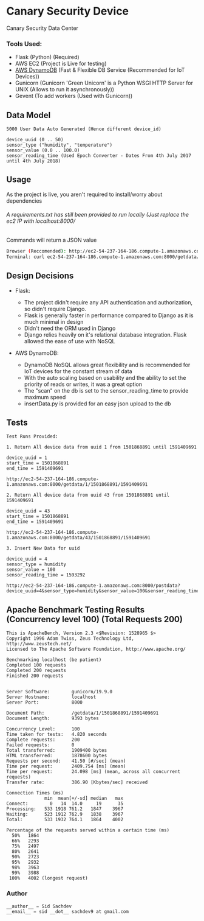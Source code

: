 # Canary Security Device
Canary Security Data Center 

### Tools Used:

- Flask (Python) (Required)
- AWS EC2 (Project is Live for testing)
- [AWS DynamoDB](https://https://aws.amazon.com/dynamodb/ "AWS DynamoDB") (Fast & Flexible DB Service (Recommended for IoT Devices))
- Gunicorn (Gunicorn 'Green Unicorn' is a Python WSGI HTTP Server for UNIX (Allows to run it asynchronously))
- Gevent (To add workers (Used with Gunicorn))

## Data Model

```
5000 User Data Auto Generated (Hence different device_id)

device_uuid (0 .. 50)
sensor_type ("humidity", "temperature")
sensor_value (0.0 .. 100.0)
sensor_reading_time (Used Epoch Converter - Dates From 4th July 2017 until 4th July 2018)
```

## Usage

As the project is live, you aren't required to install/worry about dependencies
###### A requirements.txt has still been provided to run locally (Just replace the ec2 IP with localhost:8000/
Commands will return a JSON value

```bash
Browser (Reccomended): http://ec2-54-237-164-186.compute-1.amazonaws.com:8000/getdata/1/1501868891/1591409691
Terminal: curl ec2-54-237-164-186.compute-1.amazonaws.com:8000/getdata/43/1501868891/1591409691
```

## Design Decisions

- Flask: 
  - The project didn't require any API authentication and authorization, so didn't require Django. 
  - Flask is generally faster in performance compared to Django as it is much minimal in design
  - Didn't need the ORM used in Django
  - Django relies heavily on it's relational database integration. Flask allowed the ease of use with NoSQL  

- AWS DynamoDB:
  - DynamoDB NoSQL allows great flexibility and is recommended for IoT devices for the constant stream of data 
  - With the auto scaling based on usability and the ability to set the priority of reads or writes, it was a great option
  - The "scan" on the db is set to the sensor_reading_time to provide maximum speed
  - insertData.py is provided for an easy json upload to the db


## Tests 

```
Test Runs Provided:

1. Return All device data from uuid 1 from 1501868891 until 1591409691

device_uuid = 1
start_time = 1501868891
end_time = 1591409691

http://ec2-54-237-164-186.compute-1.amazonaws.com:8000/getdata/1/1501868891/1591409691

2. Return All device data from uuid 43 from 1501868891 until 1591409691

device_uuid = 43
start_time = 1501868891
end_time = 1591409691

http://ec2-54-237-164-186.compute-1.amazonaws.com:8000/getdata/43/1501868891/1591409691

3. Insert New Data for uuid 

device_uuid = 4
sensor_type = humidity
sensor_value = 100
sensor_reading_time = 1593292

http://ec2-54-237-164-186.compute-1.amazonaws.com:8000/postdata?device_uuid=4&sensor_type=humidity&sensor_value=100&sensor_reading_time=1593292

```

## Apache Benchmark Testing Results (Concurrency level 100) (Total Requests 200)

```
This is ApacheBench, Version 2.3 <$Revision: 1528965 $>
Copyright 1996 Adam Twiss, Zeus Technology Ltd, http://www.zeustech.net/
Licensed to The Apache Software Foundation, http://www.apache.org/

Benchmarking localhost (be patient)
Completed 100 requests
Completed 200 requests
Finished 200 requests


Server Software:        gunicorn/19.9.0
Server Hostname:        localhost
Server Port:            8000

Document Path:          /getdata/1/1501868891/1591409691
Document Length:        9393 bytes

Concurrency Level:      100
Time taken for tests:   4.820 seconds
Complete requests:      200
Failed requests:        0
Total transferred:      1909400 bytes
HTML transferred:       1878600 bytes
Requests per second:    41.50 [#/sec] (mean)
Time per request:       2409.754 [ms] (mean)
Time per request:       24.098 [ms] (mean, across all concurrent requests)
Transfer rate:          386.90 [Kbytes/sec] received

Connection Times (ms)
              min  mean[+/-sd] median   max
Connect:        0   14  14.0     19      35
Processing:   533 1918 761.2   1847    3967
Waiting:      523 1912 762.9   1838    3967
Total:        533 1932 764.1   1864    4002

Percentage of the requests served within a certain time (ms)
  50%   1864
  66%   2293
  75%   2497
  80%   2641
  90%   2723
  95%   2932
  98%   3963
  99%   3988
 100%   4002 (longest request)
```



### Author

```python
__author__ = Sid Sachdev
__email__ = sid __dot__ sachdev9 at gmail.com
```
